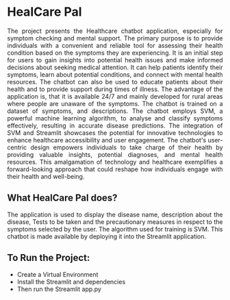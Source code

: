 # **HealCare Pal**

<p align="justify"> The project presents the Healthcare chatbot application, especially for symptom checking and mental support. The primary purpose is to provide individuals with a convenient and reliable tool for assessing their health condition based on the symptoms they are experiencing. It is an initial step for users to gain insights into potential health issues and make informed decisions about seeking medical attention.  It can help patients identify their symptoms, learn about potential conditions, and connect with mental health resources. The chatbot can also be used to educate patients about their health and to provide support during times of illness. The advantage of the application is, that it is available 24/7 and mainly developed for rural areas where people are unaware of the symptoms. The chatbot is trained on a dataset of symptoms, and descriptions. The chatbot employs SVM, a powerful machine learning algorithm, to analyse and classify symptoms effectively, resulting in accurate disease predictions. The integration of SVM and Streamlit showcases the potential for innovative technologies to enhance healthcare accessibility and user engagement. The chatbot's user-centric design empowers individuals to take charge of their health by providing valuable insights, potential diagnoses, and mental health resources. This amalgamation of technology and healthcare exemplifies a forward-looking approach that could reshape how individuals engage with their health and well-being. </p>

## **What HealCare Pal does?**
<p align="justify">The application is used to display the disease name, description about the disease, Tests to be taken and the precautionary measures in respect to the symptoms selected by the user. The algorithm used for training is SVM. This chatbot is made available by deploying it into the Streamlit application. </p>


## **To Run the Project:**

<ul>
  <li>Create a Virtual Environment</li>
  <li>Install the Streamlit and dependencies</li>
  <li>Then run the Streamlit app.py</li>
</ul>


